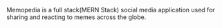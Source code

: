 Memopedia is a full stack(MERN Stack) social media application used for sharing and reacting to memes across the globe.
